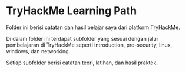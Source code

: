 # TryHackMe Learning Path

Folder ini berisi catatan dan hasil belajar saya dari platform TryHackMe.

Di dalam folder ini terdapat subfolder yang sesuai dengan jalur pembelajaran di TryHackMe seperti introduction, pre-security, linux, windows, dan networking.

Setiap subfolder berisi catatan teori, latihan, dan hasil praktek.
